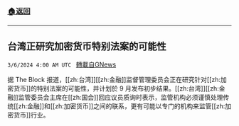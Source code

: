 ###  [:house:返回](README.md)
---


## 台湾正研究加密货币特别法案的可能性
`3/6/2024 4:00 AM UTC ` [轉載自GNews](https://gnews.org/articles/2369234)

据 The Block 报道，[[zh:台湾]][[zh:金融]]监督管理委员会正在研究针对[[zh:加密货币]]的特别法案的可能性，并计划於 9 月发布初步结果。[[zh:台湾]][[zh:金融]]监管委员会主席在[[zh:国会]]回应议员质询时表示，监管机构必须谨慎处理传统[[zh:金融]]和[[zh:加密货币]]之间的联系，更有可能以专门的机构来监管[[zh:加密货币]]行业。
